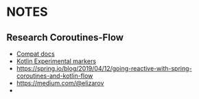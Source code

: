 # NOTES

## Research Coroutines-Flow

- [Compat docs](https://github.com/Kotlin/kotlinx.coroutines/blob/master/docs/compatibility.md)
- [Kotlin Experimental markers](https://kotlinlang.org/docs/reference/experimental.html)
- https://spring.io/blog/2019/04/12/going-reactive-with-spring-coroutines-and-kotlin-flow
- https://medium.com/@elizarov
- 
